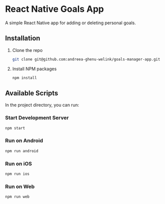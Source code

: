 # React Native Goals App

A simple React Native app for adding or deleting personal goals.

## Installation

1.  Clone the repo
    ```sh
    git clone git@github.com:andreea-ghenu-welink/goals-manager-app.git
    ```
2.  Install NPM packages
    ```sh
    npm install
    ```

## Available Scripts

In the project directory, you can run:

### Start Development Server

```bash
npm start
```

### Run on Android

```bash
npm run android
```

### Run on iOS

```bash
npm run ios
```

### Run on Web

```bash
npm run web
``` 
